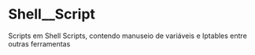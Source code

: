 # Shell__Script
Scripts em Shell Scripts, contendo manuseio de variáveis e Iptables entre outras ferramentas
